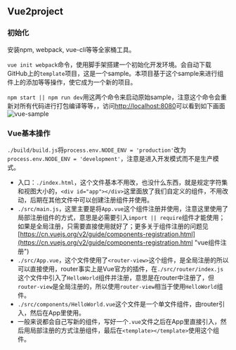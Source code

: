 ## Vue2project

### 初始化

安装npm, webpack, vue-cli等等全家桶工具。

`vue init webpack`命令，使用脚手架搭建一个初始化开发环境。会自动下载GitHub上的`template`项目，这是一个sample。本项目基于这个sample来进行组件上的添加等等操作，使它成为一个新的项目。

`npm start || npm run dev`用这两个命令来启动原始sample，注意这个命令会重新对所有代码进行打包编译等等，，访问[http://localhost:8080](http://localhost:8080)可以看到如下画面![vue-sample](https://i.imgur.com/mmhqZvR.png)

### Vue基本操作

`./build/build.js`将`process.env.NODE_ENV = 'production'`改为`process.env.NODE_ENV = 'development'`，注意是进入开发模式而不是生产模式。

- 入口：`./index.html`，这个文件基本不用改，也没什么东西，就是规定字符集和视图大小的，`<div id="app"></div>`这里面放了我们自定义的组件，不用改动，后期在其他文件中可以创建注册组件并使用。
- `./src/main.js`，这里主要是将`App.vue`这个组件注册并使用，注意这里使用了局部注册组件的方式，意思是必需要引入`import || require`组件才能使用；如果是全局注册，只需要直接使用就好了；更多关于组件注册的问题见[https://cn.vuejs.org/v2/guide/components-registration.html](https://cn.vuejs.org/v2/guide/components-registration.html "vue组件注册")
- `./src/App.vue`，这个文件使用了`<router-view>`这个组件，是全局注册的所以可以直接使用，router事实上是Vue官方的插件，在`./src/router/index.js`这个文件中引入了`HelloWorld`组件并注册，意思是在router中注册了，但`router-view`是全局注册的，所以使用`router-view`相当于使用`HelloWorld`组件。
- `./src/components/HelloWorld.vue`这个文件是一个单文件组件，由router引入，然后在App里使用。
- 一般来说都会自己写新的组件，写好一个`.vue`文件之后在App里直接引入，然后用局部注册的方式注册组件，最后在`<template></template>`使用这个组件。